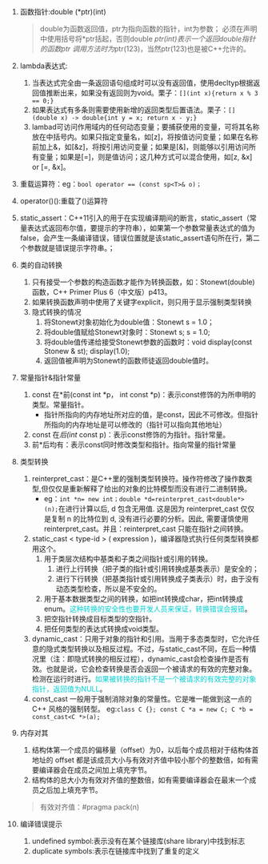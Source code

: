 1. 函数指针:double (*ptr)(int)
    > double为函数返回值，ptr为指向函数的指针，int为参数；
    > 必须在声明中使用括号将*ptr括起，否则double *ptr(int)表示一个返回double指针的函数ptr
    > 调用方法时为*ptr(123)，当然ptr(123)也是被C++允许的。

2. lambda表达式:
    1. 当表达式完全由一条返回语句组成时可以没有返回值，使用decltyp根据返回值推断出来，如果没有返回则为void。栗子：```[](int x){return x % 3 == 0;}```
    2. 如果表达式有多条则需要使用新增的返回类型后置语法。栗子：```[](double x) -> double{int y = x; return x - y;}```
    3. lambad可访问作用域内的任何动态变量；要捕获使用的变量，可将其名称放在中括号内。如果只指定变量名，如[z]，将按值访问变量；如果在名称前加上&，如[&z]，将按引用访问变量；如果是[&]，则能够以引用访问所有变量；如果是[=]，则是值访问；这几种方式可以混合使用，如[z, &x] or [=, &x]。

3. 重载运算符：eg：```bool operator == (const sp<T>& o)；```

4. operator()():重载了()运算符

5. static_assert：C++11引入的用于在实现编译期间的断言，static_assert（常量表达式返回布尔值，要提示的字符串），如果第一个参数常量表达式的值为false，会产生一条编译错误，错误位置就是该static_assert语句所在行，第二个参数就是错误提示字符串。；

6. 类的自动转换
    1. 只有接受一个参数的构造函数才能作为转换函数，如：Stonewt(double)函数，C++ Primer Plus 6（中文版）p413。
    2. 如果转换函数声明中使用了关键字explicit，则只用于显示强制类型转换
    3. 隐式转换的情况
        1. 将Stonewt对象初始化为double值：Stonewt s = 1.0；
        2. 将double值赋给Stonewt对象时：Stonewt s; s = 1.0;
        3. 将double值传递给接受Stonewt参数的函数时：void display(const Stonew & st); display(1.0);
        4. 返回值被声明为Stonewt的函数师徒返回double值时。

7. 常量指针&指针常量
    1. const 在*前(const int *p， int const *p)：表示const修饰的为所申明的类型。常量指针。
        - 指针所指向的内存地址所对应的值，是const，因此不可修改。但指针所指向的内存地址是可以修改的（指针可以指向其他地址）
    2. const 在*后(int* const p)：表示const修饰的为指针。指针常量。
    3. 前*后均有：表示const同时修改类型和指针。指向常量的指针常量

8. 类型转换
    1. reinterpret_cast：是C++里的强制类型转换符。操作符修改了操作数类型,但仅仅是重新解释了给出的对象的比特模型而没有进行二进制转换。
        - eg：```int *n= new int；double *d=reinterpret_cast<double*> (n);```在进行计算以后, d 包含无用值. 这是因为 reinterpret_cast 仅仅是复制 n 的比特位到 d, 没有进行必要的分析。因此, 需要谨慎使用 reinterpret_cast。并且：reinterpret_cast 只能在指针之间转换。
    2. static_cast < type-id > ( expression )，编译器隐式执行任何类型转换都用这个。
        1. 用于类层次结构中基类和子类之间指针或引用的转换。
            1. 进行上行转换（把子类的指针或引用转换成基类表示）是安全的；
            2. 进行下行转换（把基类指针或引用转换成子类表示）时，由于没有动态类型检查，所以是不安全的。
        2. 用于基本数据类型之间的转换，如把int转换成char，把int转换成enum。<font color=00CED1>这种转换的安全性也要开发人员来保证，转换错误会报错</font>。
        3. 把空指针转换成目标类型的空指针。
        4. 把任何类型的表达式转换成void类型。
    3. dynamic_cast：只用于对象的指针和引用。当用于多态类型时，它允许任意的隐式类型转换以及相反过程。不过，与static_cast不同，在后一种情况里（注：即隐式转换的相反过程），dynamic_cast会检查操作是否有效。也就是说，它会检查转换是否会返回一个被请求的有效的完整对象。检测在运行时进行。<font color=00CED1>如果被转换的指针不是一个被请求的有效完整的对象指针，返回值为NULL</font>。
    4. const_cast 一般用于强制消除对象的常量性。它是唯一能做到这一点的 C++ 风格的强制转型。
        eg:```class C {};
        const C *a = new C;
        C *b = const_cast<C *>(a);```

9. 内存对其
    1. 结构体第一个成员的偏移量（offset）为0，以后每个成员相对于结构体首地址的 offset 都是该成员大小与有效对齐值中较小那个的整数倍，如有需要编译器会在成员之间加上填充字节。
    2. 结构体的总大小为有效对齐值的整数倍，如有需要编译器会在最末一个成员之后加上填充字节。
    > 有效对齐值：#pragma pack(n)

10. 编译错误提示
    1. undefined symbol:表示没有在某个链接库(share library)中找到标志
    2. duplicate symbols:表示在链接库中找到了重复的定义